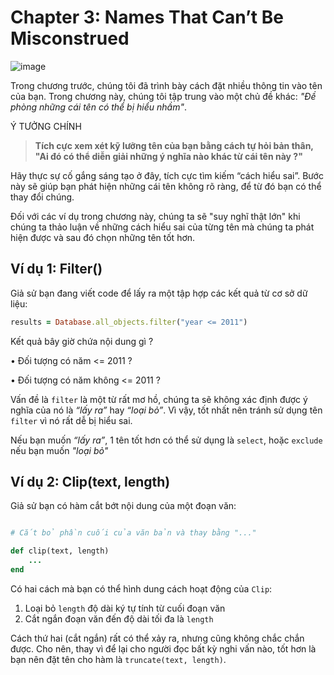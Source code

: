 # Chapter 3: Names That Can’t Be Misconstrued

 ![image](https://user-images.githubusercontent.com/52561098/170833361-ea9c8665-41ad-418f-ab31-9568b58d986c.png)
 
Trong chương trước, chúng tôi đã trình bày cách đặt nhiều thông tin vào tên của bạn. Trong chương này, chúng tôi tập trung vào một chủ đề khác: _"Đề phòng những cái tên có thể bị hiểu nhầm"_.
   
Ý TƯỞNG CHÍNH
>**Tích cực xem xét kỹ lưỡng tên của bạn bằng cách tự hỏi bản thân, "Ai đó có thể diễn giải những ý nghĩa nào khác từ cái tên này ?"**
   
Hãy thực sự cố gắng sáng tạo ở đây, tích cực tìm kiếm “cách hiểu sai”. Bước này sẽ giúp bạn phát hiện những cái tên không rõ ràng, để từ đó bạn có thể thay đổi chúng.

Đối với các ví dụ trong chương này, chúng ta sẽ "suy nghĩ thật lớn" khi chúng ta thảo luận về những cách hiểu sai của từng tên mà chúng ta phát hiện được và sau đó chọn những tên tốt hơn.

## Ví dụ 1: Filter()

Giả sử bạn đang viết code để lấy ra một tập hợp các kết quả từ cơ sở dữ liệu:

```ruby
results = Database.all_objects.filter("year <= 2011")
```

Kết quả bây giờ chứa nội dung gì ?

• Đối tượng có năm <= 2011 ?

• Đối tượng có năm không <= 2011 ?

Vấn đề là ```filter``` là một từ rất mơ hồ, chúng ta sẽ không xác định được ý nghĩa của nó là _“lấy ra”_ hay _“loại bỏ”_. Vì vậy, tốt nhất nên tránh sử dụng tên ```filter``` vì nó rất dễ bị hiểu sai.

Nếu bạn muốn _“lấy ra”_, 1 tên tốt hơn có thể sử dụng là ```select```, hoặc ```exclude``` nếu bạn muốn _"loại bỏ"_

## Ví dụ 2: Clip(text, length)

Giả sử bạn có hàm cắt bớt nội dung của một đoạn văn:

```ruby

# Cắt bỏ phần cuối của văn bản và thay bằng "..."

def clip(text, length)
    ...
end
```

Có hai cách mà bạn có thể hình dung cách hoạt động của ```Clip```:

1. Loại bỏ ```length``` độ dài ký tự tính từ cuối đoạn văn
2. Cắt ngắn đoạn văn đến độ dài tối đa là ```length```

Cách thứ hai (cắt ngắn) rất có thể xảy ra, nhưng cũng không chắc chắn được. Cho nên, thay vì để lại cho người đọc bất kỳ nghi vấn nào, tốt hơn là bạn nên đặt tên cho hàm là ```truncate(text, length)```.
